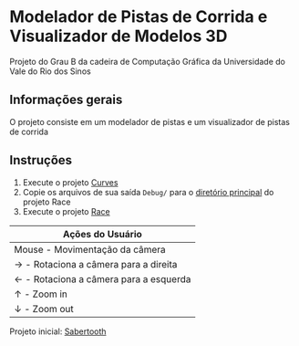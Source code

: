 # Modelador de Pistas de Corrida e Visualizador de Modelos 3D 

Projeto do Grau B da cadeira de Computação Gráfica da Universidade do Vale do Rio dos Sinos

## Informações gerais

O projeto consiste em um modelador de pistas e um visualizador de pistas de corrida

## Instruções

1. Execute o projeto [Curves](https://github.com/augustoaccorsi/computacao-grafica-gb/tree/master/Curves)
2. Copie os arquivos de sua saída `Debug/` para o [diretório principal](https://github.com/augustoaccorsi/computacao-grafica-gb/tree/master/Race/Sabertooth) do projeto Race
3. Execute o projeto [Race](https://github.com/augustoaccorsi/computacao-grafica-gb/tree/master/Race)


|              Ações do Usuário              |
|--------------------------------------------|
| Mouse - Movimentação da câmera             |
| →     - Rotaciona a câmera para a direita  |
| ←     - Rotaciona a câmera para a esquerda |
| ↑     - Zoom in                            |
| ↓     - Zoom out                           |


Projeto inicial: [Sabertooth](https://github.com/RafaelFreita/Sabertooth)